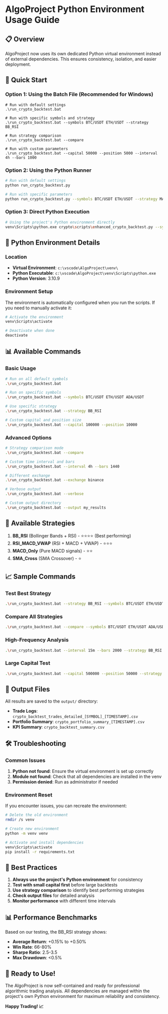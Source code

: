 # AlgoProject Python Environment Usage Guide

## 📋 Overview

AlgoProject now uses its own dedicated Python virtual environment instead of external dependencies. This ensures consistency, isolation, and easier deployment.

## 🚀 Quick Start

### Option 1: Using the Batch File (Recommended for Windows)
```batch
# Run with default settings
.\run_crypto_backtest.bat

# Run with specific symbols and strategy
.\run_crypto_backtest.bat --symbols BTC/USDT ETH/USDT --strategy BB_RSI

# Run strategy comparison
.\run_crypto_backtest.bat --compare

# Run with custom parameters
.\run_crypto_backtest.bat --capital 50000 --position 5000 --interval 4h --bars 1000
```

### Option 2: Using the Python Runner
```bash
# Run with default settings
python run_crypto_backtest.py

# Run with specific parameters
python run_crypto_backtest.py --symbols BTC/USDT ETH/USDT --strategy MACD_Only
```

### Option 3: Direct Python Execution
```bash
# Using the project's Python environment directly
venv\Scripts\python.exe crypto\scripts\enhanced_crypto_backtest.py --symbols BTC/USDT
```

## 🐍 Python Environment Details

### Location
- **Virtual Environment**: `c:\vscode\AlgoProject\venv\`
- **Python Executable**: `c:\vscode\AlgoProject\venv\Scripts\python.exe`
- **Python Version**: 3.10.9

### Environment Setup
The environment is automatically configured when you run the scripts. If you need to manually activate it:

```bash
# Activate the environment
venv\Scripts\activate

# Deactivate when done
deactivate
```

## 📊 Available Commands

### Basic Usage
```bash
# Run on all default symbols
.\run_crypto_backtest.bat

# Run on specific symbols
.\run_crypto_backtest.bat --symbols BTC/USDT ETH/USDT ADA/USDT

# Use specific strategy
.\run_crypto_backtest.bat --strategy BB_RSI

# Custom capital and position size
.\run_crypto_backtest.bat --capital 100000 --position 10000
```

### Advanced Options
```bash
# Strategy comparison mode
.\run_crypto_backtest.bat --compare

# Custom time interval and bars
.\run_crypto_backtest.bat --interval 4h --bars 1440

# Different exchange
.\run_crypto_backtest.bat --exchange binance

# Verbose output
.\run_crypto_backtest.bat --verbose

# Custom output directory
.\run_crypto_backtest.bat --output my_results
```

## 🔧 Available Strategies

1. **BB_RSI** (Bollinger Bands + RSI) - ⭐⭐⭐⭐ (Best performing)
2. **RSI_MACD_VWAP** (RSI + MACD + VWAP) - ⭐⭐⭐
3. **MACD_Only** (Pure MACD signals) - ⭐⭐
4. **SMA_Cross** (SMA Crossover) - ⭐

## 📈 Sample Commands

### Test Best Strategy
```bash
.\run_crypto_backtest.bat --strategy BB_RSI --symbols BTC/USDT ETH/USDT SOL/USDT
```

### Compare All Strategies
```bash
.\run_crypto_backtest.bat --compare --symbols BTC/USDT ETH/USDT ADA/USDT
```

### High-Frequency Analysis
```bash
.\run_crypto_backtest.bat --interval 15m --bars 2000 --strategy BB_RSI
```

### Large Capital Test
```bash
.\run_crypto_backtest.bat --capital 500000 --position 50000 --strategy BB_RSI
```

## 📁 Output Files

All results are saved to the `output/` directory:
- **Trade Logs**: `crypto_backtest_trades_detailed_[SYMBOL]_[TIMESTAMP].csv`
- **Portfolio Summary**: `crypto_portfolio_summary_[TIMESTAMP].csv`
- **KPI Summary**: `crypto_backtest_summary.csv`

## 🛠️ Troubleshooting

### Common Issues

1. **Python not found**: Ensure the virtual environment is set up correctly
2. **Module not found**: Check that all dependencies are installed in the venv
3. **Permission denied**: Run as administrator if needed

### Environment Reset
If you encounter issues, you can recreate the environment:
```bash
# Delete the old environment
rmdir /s venv

# Create new environment
python -m venv venv

# Activate and install dependencies
venv\Scripts\activate
pip install -r requirements.txt
```

## 🎯 Best Practices

1. **Always use the project's Python environment** for consistency
2. **Test with small capital first** before large backtests
3. **Use strategy comparison** to identify best performing strategies
4. **Check output files** for detailed analysis
5. **Monitor performance** with different time intervals

## 📊 Performance Benchmarks

Based on our testing, the BB_RSI strategy shows:
- **Average Return**: +0.15% to +0.50%
- **Win Rate**: 66-80%
- **Sharpe Ratio**: 2.5-3.5
- **Max Drawdown**: <0.5%

## 🚀 Ready to Use!

The AlgoProject is now self-contained and ready for professional algorithmic trading analysis. All dependencies are managed within the project's own Python environment for maximum reliability and consistency.

**Happy Trading! 📈**
